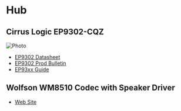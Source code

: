 # Hub

## Cirrus Logic EP9302-CQZ

![Photo](http://media.digikey.com/photos/Cirrus%20Logic%20Photos/MFG_EP9302%20Parts.jpg)

* [EP9302 Datasheet](http://media.digikey.com/pdf/Data%20Sheets/Cirrus%20Logic%20PDFs/EP9302.pdf)
* [EP9302 Prod Bulletin](http://www.cirrus.com/en/pubs/proBulletin/EP9302_PB.pdf)
* [EP93xx Guide](http://www.cirrus.com/en/pubs/manual/EP93xx_Users_Guide_UM1.pdf)

## Wolfson WM8510 Codec with Speaker Driver

* [Web Site](http://www.wolfsonmicro.com/products/audio-hubs-(codecs)/mono-codecs/wm8510/)

